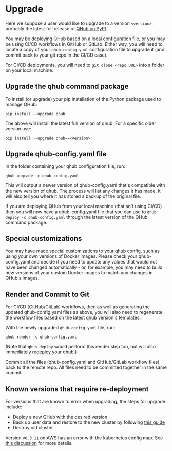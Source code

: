 # Upgrade

Here we suppose a user would like to upgrade to a version `<version>`, probably the latest full release of [QHub on PyPI](https://pypi.org/project/qhub/).

You may be deploying QHub based on a local configuration file, or you may be using CI/CD workflows in GitHub or GitLab. Either way, you will need to locate a copy of your `qhub-config.yaml` configuration file to upgrade it (and commit back to your git repo in the CI/CD case).

For CI/CD deployments, you will need to `git clone <repo URL>` into a folder on your local machine.

## Upgrade the qhub command package

To install (or upgrade) your pip installation of the Python package used to manage QHub:

```shell
pip install --upgrade qhub
```

The above will install the latest full version of qhub. For a specific older version use:

```shell
pip install --upgrade qhub==<version>
```

## Upgrade qhub-config.yaml file

In the folder containing your qhub configuration file, run:

```shell
qhub upgrade -c qhub-config.yaml
```

This will output a newer version of qhub-config.yaml that's compatible with the new version of qhub. The process will list any changes it has made. It will also tell you where it has stored a backup of the original file.

If you are deploying QHub from your local machine (that'sn't using CI/CD) then you will now have a qhub-config.yaml file that you can use to `qhub deploy -c qhub-config.yaml` through the latest version of the QHub command package.

## Special customizations

You may have made special customizations to your qhub config, such as using your own versions of Docker images. Please check your qhub-config.yaml and decide if you need to update any values that would not have been changed automatically - or, for example, you may need to build new versions of your custom Docker images to match any changes in QHub's images.

## Render and Commit to Git

For CI/CD (GitHub/GitLab) workflows, then as well as generating the updated qhub-config.yaml files as above, you will also need to regenerate the workflow files based on the latest qhub version's templates.

With the newly upgraded `qhub-config.yaml` file, run:

```shell
qhub render -c qhub-config.yaml
```

(Note that `qhub deploy` would perform this render step too, but will also immediately redeploy your qhub.)

Commit all the files (qhub-config.yaml and GitHub/GitLab workflow files) back to the remote repo. All files need to be committed together in the same commit.

## Known versions that require re-deployment

For versions that are known to error when upgrading, the steps for upgrade include:

- Deploy a new QHub with the desired version
- Back up user data and restore to the new cluster by following [this guide](https://docs.qhub.dev/en/stable/source/admin_guide/backup.html)
- Destroy old cluster

Version `v0.3.11` on AWS has an error with the kubernetes config map. See [this discussion](https://github.com/Quansight/qhub/discussions/841) for more details.
